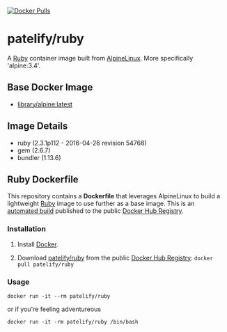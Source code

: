 [![Docker Pulls](https://img.shields.io/docker/pulls/patelify/ruby.svg)](https://hub.docker.com/r/patelify/ruby/)

# patelify/ruby

A [Ruby](https://www.ruby-lang.org/en/) container image built from [AlpineLinux](http://alpinelinux.org/). More specifically 'alpine:3.4'.

## Base Docker Image

* [library/alpine:latest](https://hub.docker.com/_/alpine/)

## Image Details
- ruby (2.3.1p112 - 2016-04-26 revision 54768)
- gem (2.6.7)
- bundler (1.13.6)

## Ruby Dockerfile

This repository contains a **Dockerfile** that leverages AlpineLinux to build a lightweight [Ruby](https://www.ruby-lang.org/en/) image to use further as a base image. This is an [automated build](https://hub.docker.com/r/patelify/ruby/) published to the public [Docker Hub Registry](https://hub.docker.com/).

### Installation

1. Install [Docker](https://www.docker.com/).

2. Download [patelify/ruby](https://hub.docker.com/r/patelify/ruby/) from the public [Docker Hub Registry](https://registry.hub.docker.com/): `docker pull patelify/ruby`


### Usage

    docker run -it --rm patelify/ruby


or if you're feeling adventureous

    docker run -it -rm patelify/ruby /bin/bash

